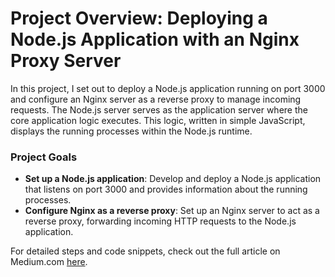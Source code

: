 # Project Overview: Deploying a Node.js Application with an Nginx Proxy Server

In this project, I set out to deploy a Node.js application running on port 3000 and configure an Nginx server as a reverse proxy to manage incoming requests. The Node.js server serves as the application server where the core application logic executes. This logic, written in simple JavaScript, displays the running processes within the Node.js runtime.

### Project Goals
- **Set up a Node.js application**: Develop and deploy a Node.js application that listens on port 3000 and provides information about the running processes.
- **Configure Nginx as a reverse proxy**: Set up an Nginx server to act as a reverse proxy, forwarding incoming HTTP requests to the Node.js application.

For detailed steps and code snippets, check out the full article on Medium.com [here](https://medium.com/@ntando.mv15/devops-from-scratch-week-3-with-project-e6928da36274).

